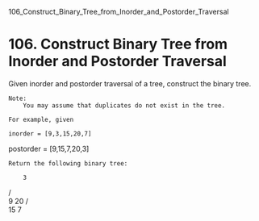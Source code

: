 106_Construct_Binary_Tree_from_Inorder_and_Postorder_Traversal
# 106. Construct Binary Tree from Inorder and Postorder Traversal

Given inorder and postorder traversal of a tree, construct the binary tree.

    Note:
        You may assume that duplicates do not exist in the tree.

    For example, given

    inorder = [9,3,15,20,7]
postorder = [9,15,7,20,3]

    Return the following binary tree:

        3
   / \
  9  20
    /  \
   15   7